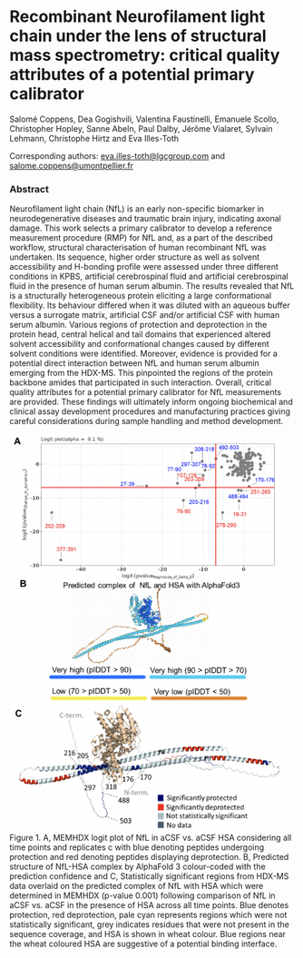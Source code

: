 # Recombinant Neurofilament light chain under the lens of structural mass spectrometry: critical quality attributes of a potential primary calibrator

Salomé Coppens, Dea Gogishvili, Valentina Faustinelli, Emanuele Scollo, Christopher Hopley, Sanne Abeln, Paul Dalby, Jérôme Vialaret, Sylvain Lehmann, Christophe Hirtz and Eva Illes-Toth

Corresponding authors:  eva.illes-toth@lgcgroup.com and salome.coppens@umontpellier.fr

### Abstract

Neurofilament light chain (NfL) is an early non-specific biomarker in neurodegenerative diseases and traumatic brain injury, indicating axonal damage. This work selects a primary calibrator to develop a reference measurement procedure (RMP) for NfL and, as a part of the described workflow, structural characterisation of human recombinant NfL was undertaken. Its sequence, higher order structure as well as solvent accessibility and H-bonding profile were assessed under three different conditions in KPBS, artificial cerebrospinal fluid and artificial cerebrospinal fluid in the presence of human serum albumin. The results revealed that NfL is a structurally heterogeneous protein eliciting a large conformational flexibility. Its behaviour differed when it was diluted with an aqueous buffer versus a surrogate matrix, artificial CSF and/or artificial CSF with human serum albumin. Various regions of protection and deprotection in the protein head, central helical and tail domains that experienced altered solvent accessibility and conformational changes caused by different solvent conditions were identified. Moreover, evidence is provided for a potential direct interaction between NfL and human serum albumin emerging from the HDX-MS. This pinpointed the regions of the protein backbone amides that participated in such interaction. Overall, critical quality attributes for a potential primary calibrator for NfL measurements are provided. These findings will ultimately inform ongoing biochemical and clinical assay development procedures and manufacturing practices giving careful considerations during sample handling and method development.

![image](/figures/Figure_3.png)
Figure 1. A, MEMHDX logit plot of NfL in aCSF vs. aCSF HSA considering all time points and replicates c with blue denoting peptides undergoing protection and red denoting peptides displaying deprotection. B, Predicted structure of NfL-HSA complex by AlphaFold 3 colour-coded with the prediction confidence and C, Statistically significant regions from HDX-MS data overlaid on the predicted complex of NfL with HSA which were determined in MEMHDX (p-value 0.001) following comparison of NfL in aCSF vs. aCSF in the presence of HSA across all time points. Blue denotes protection, red deprotection, pale cyan represents regions which were not statistically significant, grey indicates residues that were not present in the sequence coverage, and HSA is shown in wheat colour. Blue regions near the wheat coloured HSA are suggestive of a potential binding interface.
